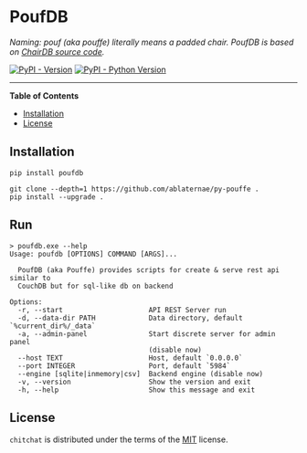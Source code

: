 # PoufDB

_Naming: pouf (aka pouffe) literally means a padded chair. 
PoufDB is based on [ChairDB source code](https://github.com/marten-de-vries/chairdb)._

[![PyPI - Version](https://img.shields.io/pypi/v/chitchat.svg)](https://pypi.org/project/chitchat)
[![PyPI - Python Version](https://img.shields.io/pypi/pyversions/chitchat.svg)](https://pypi.org/project/chitchat)

-----

**Table of Contents**

- [Installation](#installation)
- [License](#license)

## Installation

```console
pip install poufdb
```
```console
git clone --depth=1 https://github.com/ablaternae/py-pouffe .
pip install --upgrade .
```

## Run
```console
> poufdb.exe --help
Usage: poufdb [OPTIONS] COMMAND [ARGS]...

  PoufDB (aka Pouffe) provides scripts for create & serve rest api similar to
  CouchDB but for sql-like db on backend

Options:
  -r, --start                     API REST Server run
  -d, --data-dir PATH             Data directory, default `%current_dir%/_data`
  -a, --admin-panel               Start discrete server for admin panel
                                  (disable now)
  --host TEXT                     Host, default `0.0.0.0`
  --port INTEGER                  Port, default `5984`
  --engine [sqlite|inmemory|csv]  Backend engine (disable now)
  -v, --version                   Show the version and exit
  -h, --help                      Show this message and exit
```


## License

`chitchat` is distributed under the terms of the [MIT](https://spdx.org/licenses/MIT.html) license.
